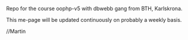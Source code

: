 Repo for the course oophp-v5 with dbwebb gang from BTH, Karlskrona.

This me-page will be updated continuously on probably a weekly basis.

//Martin
